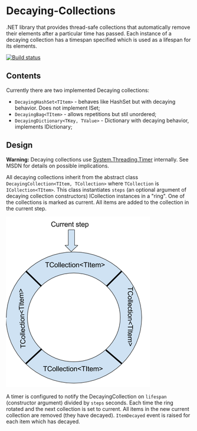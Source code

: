 # Decaying-Collections
.NET library that provides thread-safe collections that automatically remove their elements after a particular time has passed. Each instance of a decaying collection has a timespan specified which is used as a lifespan for its elements.

[![Build status](https://ci.appveyor.com/api/projects/status/4cjeedb9kci21e3e?svg=true)](https://ci.appveyor.com/project/Boyko-Karadzhov/decaying-collections)

## Contents

Currently there are two implemented Decaying collections:
- `DecayingHashSet<TItem>` - behaves like HashSet but with decaying behavior. Does not implement ISet;
- `DecayingBag<TItem>` - allows repetitions but stil unordered;
- `DecayingDictionary<TKey, TValue>` - Dictionary with decaying behavior, implements IDictionary;

## Design

**Warning:** Decaying collections use [System.Threading.Timer](https://msdn.microsoft.com/en-us/library/system.threading.timer(v=vs.110).aspx) internally. See MSDN for details on possible implications.

All decaying collections inherit from the abstract class `DecayingCollection<TItem, TCollection>` where `TCollection` is `ICollection<TItem>`. This class instantiates `steps` (an optional argument of decaying collection constructors) ICollection instances in a "ring". One of the collections is marked as current. All items are added to the collection in the current step.

![Donut separated in four segments. One is marked as current.](./decaying-collection.png "Decaying collections internal design")

A timer is configured to notify the DecayingCollection on `lifespan` (constructor argument) divided by `steps` seconds. Each time the ring rotated and the next collection is set to current. All items in the new current collection are removed (they have decayed). `ItemDecayed` event is raised for each item which has decayed.